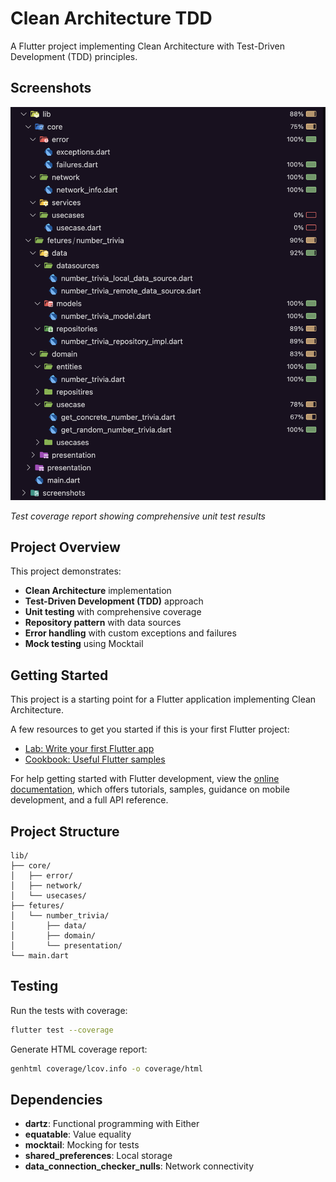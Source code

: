 # Clean Architecture TDD

A Flutter project implementing Clean Architecture with Test-Driven Development (TDD) principles.

## Screenshots

<img src="screenshots/image.png" width="600" alt="Test Coverage Report" />

*Test coverage report showing comprehensive unit test results*

## Project Overview

This project demonstrates:
- **Clean Architecture** implementation
- **Test-Driven Development (TDD)** approach
- **Unit testing** with comprehensive coverage
- **Repository pattern** with data sources
- **Error handling** with custom exceptions and failures
- **Mock testing** using Mocktail

## Getting Started

This project is a starting point for a Flutter application implementing Clean Architecture.

A few resources to get you started if this is your first Flutter project:

- [Lab: Write your first Flutter app](https://docs.flutter.dev/get-started/codelab)
- [Cookbook: Useful Flutter samples](https://docs.flutter.dev/cookbook)

For help getting started with Flutter development, view the
[online documentation](https://docs.flutter.dev/), which offers tutorials,
samples, guidance on mobile development, and a full API reference.

## Project Structure

```
lib/
├── core/
│   ├── error/
│   ├── network/
│   └── usecases/
├── fetures/
│   └── number_trivia/
│       ├── data/
│       ├── domain/
│       └── presentation/
└── main.dart
```

## Testing

Run the tests with coverage:
```bash
flutter test --coverage
```

Generate HTML coverage report:
```bash
genhtml coverage/lcov.info -o coverage/html
```

## Dependencies

- **dartz**: Functional programming with Either
- **equatable**: Value equality
- **mocktail**: Mocking for tests
- **shared_preferences**: Local storage
- **data_connection_checker_nulls**: Network connectivity
